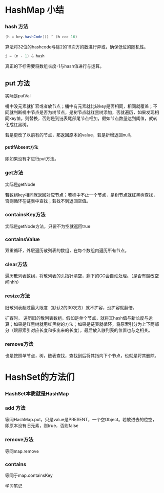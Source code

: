 # HashMap 小结

### hash 方法

```Java
(h = key.hashCode()) ^ (h >>> 16)
```

算法将32位的hashcode与除2的16次方的数进行异或，确保低位的随机性。

```Java
i = (n - 1) & hash
```

真正的下标需要将数组长度-1与hash值进行与运算。

## put 方法

实际是putVal

桶中没元素就扩容或者放节点；桶中有元素就比较key是否相同，相同就覆盖；不同就判断桶中节点是否为树节点，是树节点就红黑树添加，否就遍历，如果发现相同key值，则替换，否则是到链表尾部尾节点相加，假如节点数量达到阈值，就转化成红黑树。

若是更改了以前有的节点，那返回原本的value，若是新增返回null。

#### putIfAbsent方法

即如果没有才进行put方法。

### get方法

实际是getNode

若数组key相同就返回对应节点；若桶中不止一个节点，是树节点就红黑树查找，否则循环在链表中查找；若找不到返回空值。

### containsKey方法

实际是getNode方法，只要不为空就返回true

### containsValue

双重循环，外层遍历散列表的数组，在每个数组内遍历所有节点。

### clear方法

遍历散列表数组，将散列表的头指针清空，剩下的GC会自动处理。（是否有魔改空间hhh）

### resize方法

旧散列表超过最大限度（默认2的30次方）就不扩容，没扩容就翻倍。

扩容时， 遍历旧的散列表数组，假如是单个节点，就将其hash值与新长度与运算；如果是红黑树就用红黑树的方法；如果是链表就循环，将原索引分为上下两部分（跟原索引对应长度和多出来的长度），最后放入散列表的位置也与之相关。

### remove方法

也是按照单节点，树，链表查找，查找到后将其指向下个节点，也就是将其删除。



# HashSet的方法们

### HashSet本质就是HashMap

### add 方法

等同HashMap.put，只是value是PRESENT，一个空Object。若放进去的位空，即原本没有旧元素，则true，否则false

### remove方法

等同map.remove

### contains

等同于map.containsKey

学习笔记